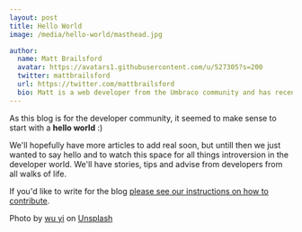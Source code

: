 ```yaml
---
layout: post
title: Hello World
image: /media/hello-world/masthead.jpg

author:
  name: Matt Brailsford
  avatar: https://avatars1.githubusercontent.com/u/527305?s=200
  twitter: mattbrailsford
  url: https://twitter.com/mattbrailsford
  bio: Matt is a web developer from the Umbraco community and has recently started his journey of introversion discovery.
---
```


As this blog is for the developer community, it seemed to make sense to start with a **hello world** :)

We'll hopefully have more articles to add real soon, but untill then we just wanted to say hello and to watch this space for all things introversion in the developer world. We'll have stories, tips and advise from developers from all walks of life.

If you'd like to write for the blog [please see our instructions on how to contribute](https://github.com/theintdev/theintdev.github.io/blob/master/README.md).

Photo by [wu yi](https://unsplash.com/photos/SEgJqTJ91c4?utm_source=unsplash&utm_medium=referral&utm_content=creditCopyText) on [Unsplash](https://unsplash.com/?utm_source=unsplash&utm_medium=referral&utm_content=creditCopyText)